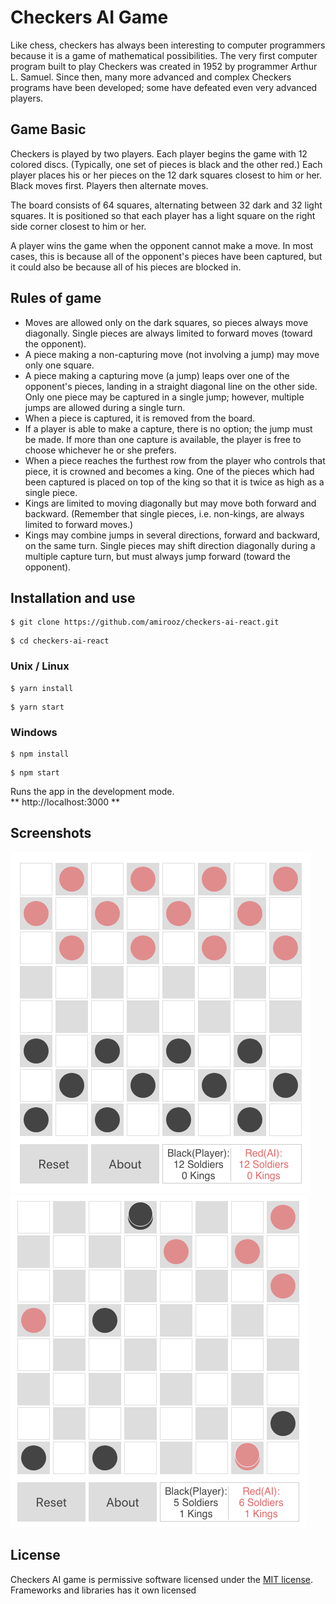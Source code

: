 # Checkers AI Game
Like chess, checkers has always been interesting to computer programmers because it is a game of mathematical possibilities. The very first computer program built to play Checkers was created in 1952 by programmer Arthur L. Samuel. Since then, many more advanced and complex Checkers programs have been developed; some have defeated even very advanced players.

## Game Basic
Checkers is played by two players. Each player begins the game with 12 colored discs. (Typically, one set of pieces is black and the other red.) Each player places his or her pieces on the 12 dark squares closest to him or her. Black moves first. Players then alternate moves.

The board consists of 64 squares, alternating between 32 dark and 32 light squares. It is positioned so that each player has a light square on the right side corner closest to him or her.

A player wins the game when the opponent cannot make a move. In most cases, this is because all of the opponent's pieces have been captured, but it could also be because all of his pieces are blocked in.

## Rules of game
<ul>
  <li>Moves are allowed only on the dark squares, so pieces always move diagonally. Single pieces are always limited to forward moves (toward the opponent).</li>
  <li>A piece making a non-capturing move (not involving a jump) may move only one square.</li>
  <li>A piece making a capturing move (a jump) leaps over one of the opponent's pieces, landing in a straight diagonal line on the other side. Only one piece may be captured in a single jump; however, multiple jumps are allowed during a single turn.</li>
  <li>When a piece is captured, it is removed from the board.</li>
  <li>If a player is able to make a capture, there is no option; the jump must be made. If more than one capture is available, the player is free to choose whichever he or she prefers.</li>
  <li>When a piece reaches the furthest row from the player who controls that piece, it is crowned and becomes a king. One of the pieces which had been captured is placed on top of the king so that it is twice as high as a single piece.</li>
  <li>Kings are limited to moving diagonally but may move both forward and backward. (Remember that single pieces, i.e. non-kings, are always limited to forward moves.)</li>
  <li>Kings may combine jumps in several directions, forward and backward, on the same turn. Single pieces may shift direction diagonally during a multiple capture turn, but must always jump forward (toward the opponent).</li>
</ul>

## Installation and use

```
$ git clone https://github.com/amirooz/checkers-ai-react.git
```
```
$ cd checkers-ai-react
```
### Unix / Linux
```
$ yarn install
```
```
$ yarn start
```
### Windows
```
$ npm install
```
```
$ npm start
```
Runs the app in the development mode.<br>
**  http://localhost:3000 **

## Screenshots
<img src="public/screenshots/checkers-1.png" alt="">
<img src="public/screenshots/checkers-2.png" alt="">

## License
Checkers AI game is permissive software licensed under the [MIT license](https://opensource.org/licenses/MIT).
Frameworks and libraries has it own licensed
